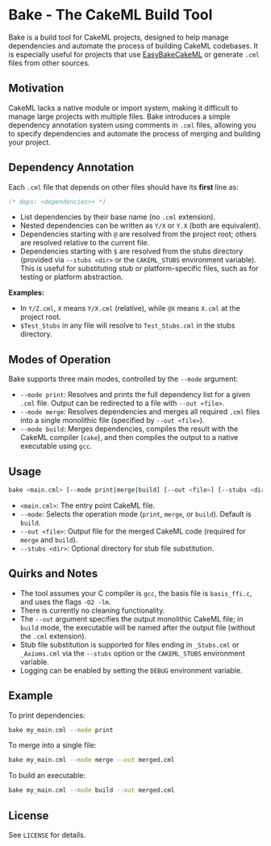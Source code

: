 # Bake - The CakeML Build Tool

Bake is a build tool for CakeML projects, designed to help manage dependencies and automate the process of building CakeML codebases. It is especially useful for projects that use [EasyBakeCakeML](https://github.com/Durbatuluk1701/EasyBakeCakeML) or generate `.cml` files from other sources.

## Motivation

CakeML lacks a native module or import system, making it difficult to manage large projects with multiple files. Bake introduces a simple dependency annotation system using comments in `.cml` files, allowing you to specify dependencies and automate the process of merging and building your project.

## Dependency Annotation

Each `.cml` file that depends on other files should have its **first** line as:

```sml
(* deps: <dependencies>+ *)
```

- List dependencies by their base name (no `.cml` extension).
- Nested dependencies can be written as `Y/X` or `Y.X` (both are equivalent).
- Dependencies starting with `@` are resolved from the project root; others are resolved relative to the current file.
- Dependencies starting with `$` are resolved from the stubs directory (provided via `--stubs <dir>` or the `CAKEML_STUBS` environment variable). This is useful for substituting stub or platform-specific files, such as for testing or platform abstraction.

**Examples:**

- In `Y/Z.cml`, `X` means `Y/X.cml` (relative), while `@X` means `X.cml` at the project root.
- `$Test_Stubs` in any file will resolve to `Test_Stubs.cml` in the stubs directory.

## Modes of Operation

Bake supports three main modes, controlled by the `--mode` argument:

- `--mode print`: Resolves and prints the full dependency list for a given `.cml` file. Output can be redirected to a file with `--out <file>`.
- `--mode merge`: Resolves dependencies and merges all required `.cml` files into a single monolithic file (specified by `--out <file>`).
- `--mode build`: Merges dependencies, compiles the result with the CakeML compiler (`cake`), and then compiles the output to a native executable using `gcc`.

## Usage

```sh
bake <main.cml> [--mode print|merge|build] [--out <file>] [--stubs <dir>]
```

- `<main.cml>`: The entry point CakeML file.
- `--mode`: Selects the operation mode (`print`, `merge`, or `build`). Default is `build`.
- `--out <file>`: Output file for the merged CakeML code (required for `merge` and `build`).
- `--stubs <dir>`: Optional directory for stub file substitution.

## Quirks and Notes

- The tool assumes your C compiler is `gcc`, the basis file is `basis_ffi.c`, and uses the flags `-O2 -lm`.
- There is currently no cleaning functionality.
- The `--out` argument specifies the output monolithic CakeML file; in `build` mode, the executable will be named after the output file (without the `.cml` extension).
- Stub file substitution is supported for files ending in `_Stubs.cml` or `_Axioms.cml` via the `--stubs` option or the `CAKEML_STUBS` environment variable.
- Logging can be enabled by setting the `DEBUG` environment variable.

## Example

To print dependencies:

```sh
bake my_main.cml --mode print
```

To merge into a single file:

```sh
bake my_main.cml --mode merge --out merged.cml
```

To build an executable:

```sh
bake my_main.cml --mode build --out merged.cml
```

## License

See `LICENSE` for details.
